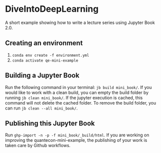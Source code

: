 # DiveIntoDeepLearning
A short example showing how to write a lecture series using Jupyter Book 2.0.

## Creating an environment

1. `conda env create -f environment.yml`
2. `conda activate qe-mini-example`

## Building a Jupyter Book
Run the following command in your terminal: `jb build mini_book/`. If you would like to work with a clean build, you can empty the build folder by running `jb clean mini_book/`. If the jupyter execution is cached, this command will not delete the cached folder. To remove the build folder, you can run `jb clean --all mini_book/`.

## Publishing this Jupyter Book

Run `ghp-import -n -p -f mini_book/_build/html`.
If you are working on improving the quantecon-mini-example, the publishing of your work is taken care by Github workflows.
